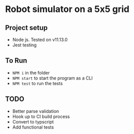 # Robot simulator on a 5x5 grid

## Project setup
* Node js. Tested on v11.13.0
* Jest testing

## To Run
* `NPM i` in the folder
* `NPM start` to start the program as a CLI
* `NPM test` to run the tests

## TODO
* Better parse validation
* Hook up to CI build process
* Convert to typscript
* Add functional tests

